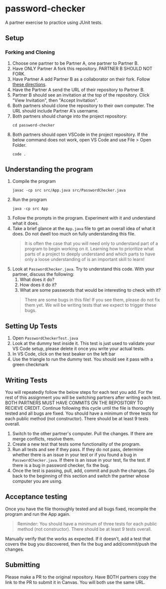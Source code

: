 # password-checker

A partner exercise to practice using JUnit tests.

## Setup

### Forking and Cloning
1. Choose one partner to be Partner A, one partner to Partner B.
1. Have ONLY Partner A fork this repository. PARTNER B SHOULD NOT FORK.
1. Have Partner A add Partner B as a collaborator on their fork. Follow [these directions](https://docs.github.com/en/enterprise-server@3.10/account-and-profile/setting-up-and-managing-your-personal-account-on-github/managing-access-to-your-personal-repositories/inviting-collaborators-to-a-personal-repository#inviting-a-collaborator-to-a-personal-repository).
1. Have the Partner A send the URL of their repository to Partner B.
1. Partner B should see an invitation at the top of the repository. Click "View Invitation", then "Accept Invitation".
1. Both partners should clone the repository to their own computer. The URL should include Partner A's username.
1. Both partners should change into the project repository:
    ```
    cd password-checker
    ```
1. Both partners should open VSCode in the project repository. If the below command does not work, open VS Code and use File > Open Folder.
    ```
    code .
    ```

## Understanding the program
1. Compile the program
    ```
    javac -cp src src/App.java src/PasswordChecker.java
    ```
1. Run the program
    ```
    java -cp src App
1. Follow the prompts in the program. Experiment with it and understand what it does.
1. Take a brief glance at the `App.java` file to get an overall idea of what it does. Do not dwell too much on fully understanding this file.
    > It is often the case that you will need only to understand part of a program to begin working on it. Learning how to prioritize what parts of a project to deeply understand and which parts to have only a loose understanding of is an important skill to learn!
1. Look at `PasswordChecker.java`. Try to understand this code. With your partner, discuss the following:
    1. What does it do?
    1. How does it do it?
    1. What are some passwords that would be interesting to check with it?
    > There are some bugs in this file! If you see them, please do not fix them yet. We will be writing tests that we expect to trigger these bugs.

## Setting Up Tests
1. Open `PasswordCheckerTest.java`
1. Look at the dummy test inside it. This test is just used to validate your VS Code setup, please delete it once you write your actual tests.
1. In VS Code, click on the test beaker on the left bar
1. Use the triangle to run the dummy test. You should see it pass with a green checkmark



## Writing Tests
You will repeatedly follow the below steps for each test you add. For the rest of this assignment you will be switching partners after writing each test. BOTH PARTNERS MUST HAVE COMMITS ON THE REPOSITORY TO RECIEVE CREDIT. Continue following this cycle until the file is thoroughly tested and all bugs are fixed. You should have a minimum of three tests for each public method (not constructor). There should be at least 9 tests overall.

1. Switch to the other partner's computer. Pull the changes. If there are merge conflicts, resolve them.
1. Create a new test that tests some functionality of the program.
1. Run all tests and see if they pass. If they do not pass, determine whether there is an issue in your test or if you found a bug in `PasswordChecker.java`. If there is an issue in your test, fix the test. If there is a bug in password checker, fix the bug.
1. Once the test is passing, pull, add, commit and push the changes. Go back to the beginning of this section and switch the partner whose computer you are using.

## Acceptance testing
Once you have the file thoroughly tested and all bugs fixed, recompile the program and run the App again.

> Reminder: You should have a minimum of three tests for each public method (not constructor). There should be at least 9 tests overall.

Manually verify that the works as expected. If it doesn't, add a test that covers the bug you discovered, then fix the bug and add/commit/push the changes.

## Submitting
Please make a PR to the original repository. Have BOTH partners copy the link to the PR to submit it in Canvas. You will both use the same URL.